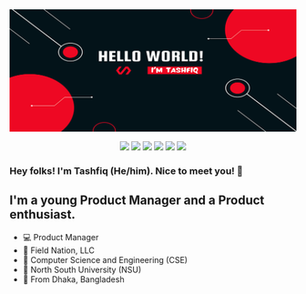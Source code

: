 <img src="https://github.com/tashfiqul-islam/tashfiqul-islam/blob/main/Hello%20world!.png">

<div align="center">

  [<img src="https://img.shields.io/badge/LinkedIn-0077B5?style=for-the-badge&logo=linkedin&logoColor=white"/>](https://www.linkedin.com/in/tashfiqulislam/)
  [<img src="https://img.shields.io/badge/Instagram-E4405F?style=for-the-badge&logo=instagram&logoColor=white"/>](https://www.instagram.com/___deadshot___/)
  [<img src="https://img.shields.io/badge/Discord-7289DA?style=for-the-badge&logo=discord&logoColor=white"/>](https://discordapp.com/users/257896257740079105)
  [<img src="https://img.shields.io/badge/Snapchat-FFFC00?style=for-the-badge&logo=snapchat&logoColor=white"/>](https://www.snapchat.com/add/requiem.ofsouls/)
  [<img src="https://img.shields.io/badge/Gmail-D14836?style=for-the-badge&logo=gmail&logoColor=white"/>](mailto:tashfiq61@gmail.com)
  [<img src="https://img.shields.io/badge/Reddit-FF4500?style=for-the-badge&logo=reddit&logoColor=white"/>](https://www.reddit.com/user/DeadShotss/)

</div>

### Hey folks! I'm Tashfiq (He/him). Nice to meet you! 🍻

## I'm a young Product Manager and a Product enthusiast. 

- 💻 Product Manager
- 💼 Field Nation, LLC
- 📕 Computer Science and Engineering (CSE)
- 🏫 North South University (NSU)
- 📍 From Dhaka, Bangladesh

<!---

### 🤝 Let's play some games together:

[<img src="https://img.shields.io/badge/Steam-000000?style=for-the-badge&logo=steam&logoColor=white"/>](https://steamcommunity.com/id/BeyondInfinityStone/)
[<img src="https://img.shields.io/badge/Epic%20Games-313131?style=for-the-badge&logo=Epic%20Games&logoColor=white"/>](https://steamcommunity.com/id/BeyondInfinityStone/)
[<img src="https://img.shields.io/badge/League_Of_Legends-D32936?style=for-the-badge&logo=riot-games&logoColor=white"/>](https://steamcommunity.com/id/BeyondInfinityStone/)

--->
